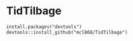 # TidTilbage

```markdown
install.packages("devtools")
devtools::install_github("mcl868/TidTilbage")
```
